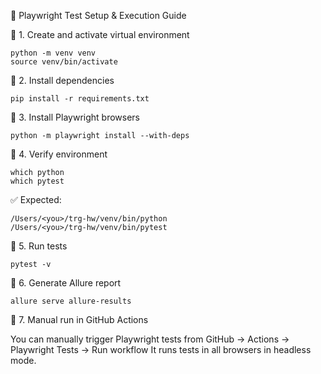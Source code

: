 🧰 Playwright Test Setup & Execution Guide

🧩 1. Create and activate virtual environment

```commandline
python -m venv venv
source venv/bin/activate
```
🧩 2. Install dependencies
```commandline
pip install -r requirements.txt
```

🧩 3. Install Playwright browsers
```commandline
python -m playwright install --with-deps
```

🧩 4. Verify environment
```commandline
which python
which pytest
```

✅ Expected:
```
/Users/<you>/trg-hw/venv/bin/python
/Users/<you>/trg-hw/venv/bin/pytest
```

🧩 5. Run tests
```commandline
pytest -v
```

🧩 6. Generate Allure report
```commandline
allure serve allure-results
```


🧩 7. Manual run in GitHub Actions

You can manually trigger Playwright tests from GitHub → Actions → Playwright Tests → Run workflow
It runs tests in all browsers in headless mode.
